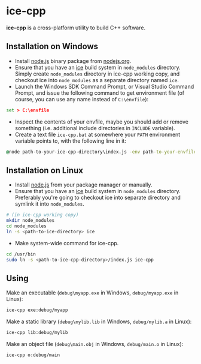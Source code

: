 # ice-cpp

**ice-cpp** is a cross-platform utility to build C++ software.

## Installation on Windows

* Install [node.js](http://nodejs.org/) binary package from [nodejs.org](http://nodejs.org).
* Ensure that you have an [ice](https://github.com/quyse/ice) build system in `node_modules` directory. Simply create `node_modules` directory in ice-cpp working copy, and checkout ice into `node_modules` as a separate directory named `ice`.
* Launch the Windows SDK Command Prompt, or Visual Studio Command Prompt, and issue the following command to get environment file (of course, you can use any name instead of `C:\envfile`):

```bat
set > C:\envfile
```

* Inspect the contents of your envfile, maybe you should add or remove something (i.e. additional include directories in `INCLUDE` variable).
* Create a text file `ice-cpp.bat` at somewhere your `PATH` environment variable points to, with the following line in it:

```bat
@node path-to-your-ice-cpp-directory\index.js -env path-to-your-envfile %*
```

## Installation on Linux

* Install [node.js](http://nodejs.org/) from your package manager or manually.
* Ensure that you have an [ice](https://github.com/quyse/ice) build system in `node_modules` directory. Preferably you're going to checkout ice into separate directory and symlink it into `node_modules`.

```bash
# (in ice-cpp working copy)
mkdir node_modules
cd node_modules
ln -s <path-to-ice-directory> ice
```

* Make system-wide command for ice-cpp.

```bash
cd /usr/bin
sudo ln -s <path-to-ice-cpp-directory>/index.js ice-cpp
```

## Using

Make an executable (`debug\myapp.exe` in Windows, `debug/myapp.exe` in Linux):

```bash
ice-cpp exe:debug/myapp
```

Make a static library (`debug\mylib.lib` in Windows, `debug/mylib.a` in Linux):

```bash
ice-cpp lib:debug/mylib
```

Make an object file (`debug\main.obj` in Windows, `debug/main.o` in Linux):

```bash
ice-cpp o:debug/main
```
